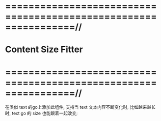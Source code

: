 # ================================================================//
#                 Content Size Fitter
# ================================================================//

在类似 text 的go上添加此组件, 支持当 text 文本内容不断变化时, 比如越来越长时,
text go 的 size 也能跟着一起改变;























